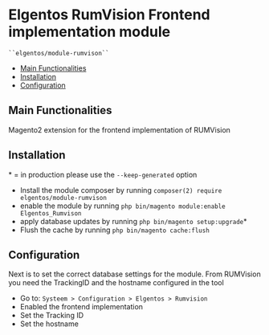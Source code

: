 # Elgentos RumVision Frontend implementation module

    ``elgentos/module-rumvison``

 - [Main Functionalities](#markdown-header-main-functionalities)
 - [Installation](#markdown-header-installation)
 - [Configuration](#markdown-header-configuration)


## Main Functionalities
Magento2 extension for the frontend implementation of RUMVision

## Installation
\* = in production please use the `--keep-generated` option

 - Install the module composer by running `composer(2) require elgentos/module-rumvison`
 - enable the module by running `php bin/magento module:enable Elgentos_Rumvison`
 - apply database updates by running `php bin/magento setup:upgrade`\*
 - Flush the cache by running `php bin/magento cache:flush`

## Configuration

Next is to set the correct database settings for the module. From RUMVision you need the TrackingID and the hostname configured in the tool

- Go to: `Systeem > Configuration > Elgentos > Rumvision`
- Enabled the frontend implementation
- Set the Tracking ID
- Set the hostname
